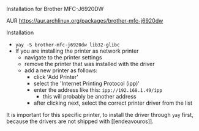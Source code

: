 Installation for Brother MFC-J6920DW

AUR
https://aur.archlinux.org/packages/brother-mfc-j6920dw

Installation
- `yay -S brother-mfc-j6920dw lib32-glibc`
- If you are installing the printer as network printer
	- navigate to the printer settings
	- remove the printer that was installed with the driver
	- add a new printer as follows:
		- click 'Add Printer'
		- select the 'Internet Printing Protocol (ipp)'
		- enter the address like this: `ipp://192.168.1.49/ipp` 
			- this will probably be another address
		- after clicking next, select the correct printer driver from the list

It is important for this specific printer, to install the driver through `yay` first, because the drivers are not shipped with [[endeavouros]].